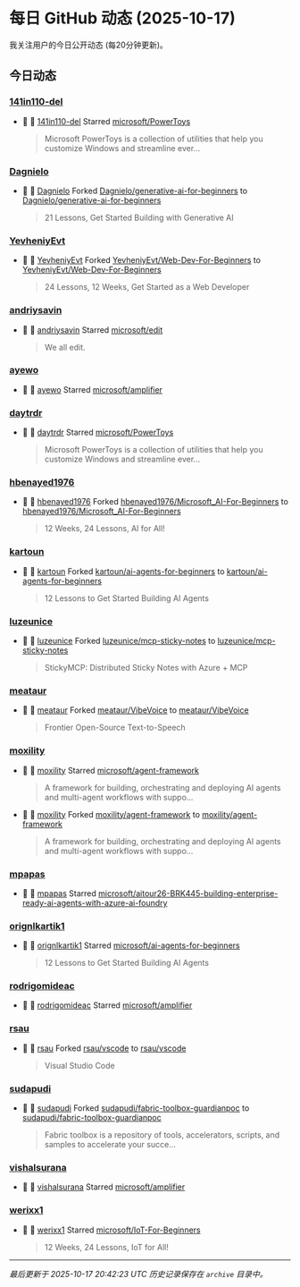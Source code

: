 # 每日 GitHub 动态 (2025-10-17)

我关注用户的今日公开动态 (每20分钟更新)。

## 今日动态

### [141in110-del](https://github.com/141in110-del)
- 🌟 👤 [141in110-del](https://github.com/141in110-del) Starred [microsoft/PowerToys](https://github.com/microsoft/PowerToys)
  > Microsoft PowerToys is a collection of utilities that help you customize Windows and streamline ever...

### [Dagnielo](https://github.com/Dagnielo)
- 🍴 👤 [Dagnielo](https://github.com/Dagnielo) Forked [Dagnielo/generative-ai-for-beginners](https://github.com/Dagnielo/generative-ai-for-beginners) to [Dagnielo/generative-ai-for-beginners](https://github.com/Dagnielo/generative-ai-for-beginners)
  > 21 Lessons, Get Started Building with Generative AI 

### [YevheniyEvt](https://github.com/YevheniyEvt)
- 🍴 👤 [YevheniyEvt](https://github.com/YevheniyEvt) Forked [YevheniyEvt/Web-Dev-For-Beginners](https://github.com/YevheniyEvt/Web-Dev-For-Beginners) to [YevheniyEvt/Web-Dev-For-Beginners](https://github.com/YevheniyEvt/Web-Dev-For-Beginners)
  > 24 Lessons, 12 Weeks, Get Started as a Web Developer

### [andriysavin](https://github.com/andriysavin)
- 🌟 👤 [andriysavin](https://github.com/andriysavin) Starred [microsoft/edit](https://github.com/microsoft/edit)
  > We all edit.

### [ayewo](https://github.com/ayewo)
- 🌟 👤 [ayewo](https://github.com/ayewo) Starred [microsoft/amplifier](https://github.com/microsoft/amplifier)

### [daytrdr](https://github.com/daytrdr)
- 🌟 👤 [daytrdr](https://github.com/daytrdr) Starred [microsoft/PowerToys](https://github.com/microsoft/PowerToys)
  > Microsoft PowerToys is a collection of utilities that help you customize Windows and streamline ever...

### [hbenayed1976](https://github.com/hbenayed1976)
- 🍴 👤 [hbenayed1976](https://github.com/hbenayed1976) Forked [hbenayed1976/Microsoft_AI-For-Beginners](https://github.com/hbenayed1976/Microsoft_AI-For-Beginners) to [hbenayed1976/Microsoft_AI-For-Beginners](https://github.com/hbenayed1976/Microsoft_AI-For-Beginners)
  > 12 Weeks, 24 Lessons, AI for All!

### [kartoun](https://github.com/kartoun)
- 🍴 👤 [kartoun](https://github.com/kartoun) Forked [kartoun/ai-agents-for-beginners](https://github.com/kartoun/ai-agents-for-beginners) to [kartoun/ai-agents-for-beginners](https://github.com/kartoun/ai-agents-for-beginners)
  > 12 Lessons to Get Started Building AI Agents

### [luzeunice](https://github.com/luzeunice)
- 🍴 👤 [luzeunice](https://github.com/luzeunice) Forked [luzeunice/mcp-sticky-notes](https://github.com/luzeunice/mcp-sticky-notes) to [luzeunice/mcp-sticky-notes](https://github.com/luzeunice/mcp-sticky-notes)
  > StickyMCP: Distributed Sticky Notes with Azure + MCP

### [meataur](https://github.com/meataur)
- 🍴 👤 [meataur](https://github.com/meataur) Forked [meataur/VibeVoice](https://github.com/meataur/VibeVoice) to [meataur/VibeVoice](https://github.com/meataur/VibeVoice)
  > Frontier Open-Source Text-to-Speech

### [moxility](https://github.com/moxility)
- 🌟 👤 [moxility](https://github.com/moxility) Starred [microsoft/agent-framework](https://github.com/microsoft/agent-framework)
  > A framework for building, orchestrating and deploying AI agents and multi-agent workflows with suppo...
- 🍴 👤 [moxility](https://github.com/moxility) Forked [moxility/agent-framework](https://github.com/moxility/agent-framework) to [moxility/agent-framework](https://github.com/moxility/agent-framework)
  > A framework for building, orchestrating and deploying AI agents and multi-agent workflows with suppo...

### [mpapas](https://github.com/mpapas)
- 🌟 👤 [mpapas](https://github.com/mpapas) Starred [microsoft/aitour26-BRK445-building-enterprise-ready-ai-agents-with-azure-ai-foundry](https://github.com/microsoft/aitour26-BRK445-building-enterprise-ready-ai-agents-with-azure-ai-foundry)

### [orignlkartik1](https://github.com/orignlkartik1)
- 🌟 👤 [orignlkartik1](https://github.com/orignlkartik1) Starred [microsoft/ai-agents-for-beginners](https://github.com/microsoft/ai-agents-for-beginners)
  > 12 Lessons to Get Started Building AI Agents

### [rodrigomideac](https://github.com/rodrigomideac)
- 🌟 👤 [rodrigomideac](https://github.com/rodrigomideac) Starred [microsoft/amplifier](https://github.com/microsoft/amplifier)

### [rsau](https://github.com/rsau)
- 🍴 👤 [rsau](https://github.com/rsau) Forked [rsau/vscode](https://github.com/rsau/vscode) to [rsau/vscode](https://github.com/rsau/vscode)
  > Visual Studio Code

### [sudapudi](https://github.com/sudapudi)
- 🍴 👤 [sudapudi](https://github.com/sudapudi) Forked [sudapudi/fabric-toolbox-guardianpoc](https://github.com/sudapudi/fabric-toolbox-guardianpoc) to [sudapudi/fabric-toolbox-guardianpoc](https://github.com/sudapudi/fabric-toolbox-guardianpoc)
  > Fabric toolbox is a repository of tools, accelerators, scripts, and samples to accelerate your succe...

### [vishalsurana](https://github.com/vishalsurana)
- 🌟 👤 [vishalsurana](https://github.com/vishalsurana) Starred [microsoft/amplifier](https://github.com/microsoft/amplifier)

### [werixx1](https://github.com/werixx1)
- 🌟 👤 [werixx1](https://github.com/werixx1) Starred [microsoft/IoT-For-Beginners](https://github.com/microsoft/IoT-For-Beginners)
  > 12 Weeks, 24 Lessons, IoT for All!


---
*最后更新于 2025-10-17 20:42:23 UTC*
*历史记录保存在 `archive` 目录中。*
